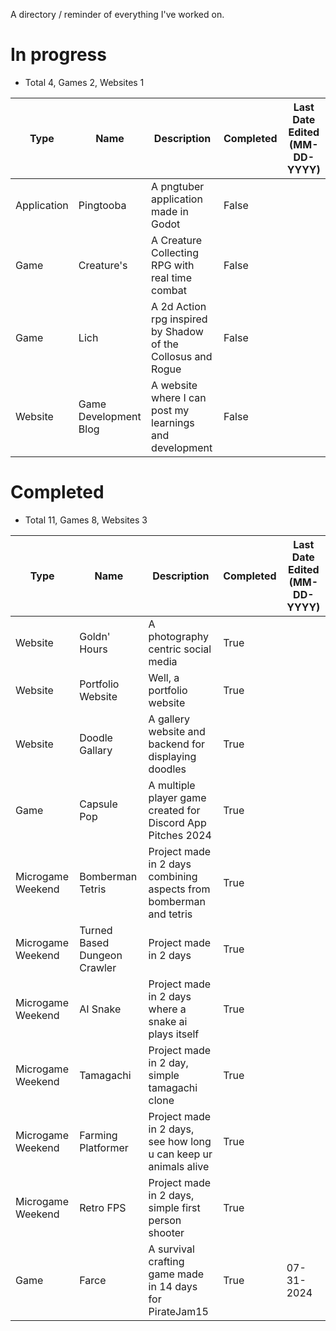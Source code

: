 A directory / reminder of everything I've worked on.

# In progress
- Total 4, Games 2, Websites 1

| Type | Name | Description | Completed | Last Date Edited <br>(MM-DD-YYYY) |
| ---- | ---- | ---------- | --------- | ---------------------------- |
| Application | Pingtooba | A pngtuber application made in Godot | False ||
| Game | Creature's | A Creature Collecting RPG with real time combat | False ||
| Game | Lich | A 2d Action rpg inspired by Shadow of the Collosus and Rogue | False ||
| Website | Game Development Blog | A website where I can post my learnings and development | False ||

# Completed
- Total 11, Games 8, Websites 3

| Type | Name | Description | Completed | Last Date Edited <br>(MM-DD-YYYY) |
| ---- | ---- | ---------- | --------- | ---------------------------- |
| Website | Goldn' Hours | A photography centric social media | True ||
| Website | Portfolio Website | Well, a portfolio website | True ||
| Website | Doodle Gallary | A gallery website and backend for displaying doodles | True ||
| Game | Capsule Pop | A multiple player game created for Discord App Pitches 2024 | True | |
| Microgame Weekend | Bomberman Tetris | Project made in 2 days combining aspects from bomberman and tetris | True ||
| Microgame Weekend | Turned Based Dungeon Crawler | Project made in 2 days | True ||
| Microgame Weekend | AI Snake | Project made in 2 days where a snake ai plays itself | True ||
| Microgame Weekend | Tamagachi | Project made in 2 day, simple tamagachi clone | True ||
| Microgame Weekend | Farming Platformer | Project made in 2 days, see how long u can keep ur animals alive | True ||
| Microgame Weekend | Retro FPS | Project made in 2 days, simple first person shooter | True ||
| Game | Farce | A survival crafting game made in 14 days for PirateJam15 | True | 07-31-2024 |
